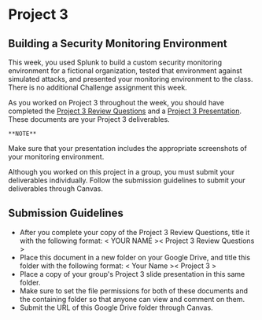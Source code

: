 # Project 3


## **Building a Security Monitoring Environment**

This week, you used Splunk to build a custom security monitoring environment for a fictional organization, tested that environment against simulated attacks, and presented your monitoring environment to the class. There is no additional Challenge assignment this week.

As you worked on Project 3 throughout the week, you should have completed the [Project 3 Review Questions](https://docs.google.com/document/d/18JLq4dUf4zrL-6eqTNumXicpvpUDbHxPnZx2kOzwYoQ/edit?usp=sharing) and a [Project 3 Presentation](https://docs.google.com/presentation/d/1zekNOhsbKk-Jtmobsq9jslh1CYN-wlJDIOBFUC0Lb2s/edit?usp=sharing). These documents are your Project 3 deliverables.


    **NOTE**

Make sure that your presentation includes the appropriate screenshots of your monitoring environment.

Although you worked on this project in a group, you must submit your deliverables individually. Follow the submission guidelines to submit your deliverables through Canvas.


## **Submission Guidelines**



* After you complete your copy of the Project 3 Review Questions, title it with the following format: &lt; YOUR NAME >&lt; Project 3 Review Questions >
* Place this document in a new folder on your Google Drive, and title this folder with the following format: &lt; Your Name >&lt; Project 3 >
* Place a copy of your group's Project 3 slide presentation in this same folder.
* Make sure to set the file permissions for both of these documents and the containing folder so that anyone can view and comment on them.
* Submit the URL of this Google Drive folder through Canvas.
